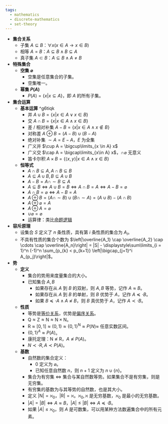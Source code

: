 ```yaml
---
tags:
  - mathematics
  - discrete-mathematics
  - set-theory
---
```

- **集合关系**
	- 子集 $A \subseteq B$：$\forall x(x \in A \to x \in B)$
	- 相等 $A = B$：$A \subseteq B \land B \subseteq A$
	- 真子集 $A \subset B$：$A \subseteq B \land A \neq B$
- **特殊集合**
	- **空集 $\varnothing$**
		- 空集是任意集合的子集。
		- 空集唯一。
	- **幂集 $P(A)$**
		- $P(A) = \{x | x \subseteq A\}$，即 $A$ 的所有子集。
- **集合运算**
	- **基本运算** ^g6tiqk
	    - 并 $A \cup B = \{x | x \in A \lor x \in B \}$
	    - 交 $A \cap B = \{x | x \in A \land x \in B \}$
	    - 差 / 相对补集 $A - B = \{x | x \in A \land x \notin B\}$
	    - 对称差 $A \oplus B = (A - B) \cup (B - A)$
	    - 绝对补集 $\sim A = E - A$，$E$ 为全集
	    - 广义并 $\cup A = \bigcup\limits_{x \in A} x$
	    - 广义交 $\cap A = \bigcap\limits_{x\in A} x$，$\cap \varnothing$ 无意义
	    - 笛卡尔积 $A \times B = \{ \langle x,y \rangle | x \in A \land x \in B \}$
	- **恒等式**
	    - $A \cap B \subseteq A, A \cap B \subseteq B$
	    - $A \subseteq A \cup B, B \subseteq A \cup B$
	    - $A - B = A \cap \sim B \subseteq A$
	    - $A \subseteq B \iff A \cup B = B \iff A \cap B = A \iff A - B = \varnothing$
	    - $A \cap B = \varnothing \iff A - B = A$
	    - $A \oplus B = (A \cap \sim B) \cup (B \cap \sim A) = (A \cup B) - (A \cap B)$
	    - $A \oplus \varnothing = A$
	    - $A \oplus A = \varnothing$
	    - $\cup \varnothing = \varnothing$
	    - 运算律：类比[命题逻辑](命题逻辑等值演算#^sts2pd)
- **容斥原理**
	- 设集合 $S$ 定义了 $n$ 条性质，具有第 $i$ 条性质的集合为 $A_i$。
	- 不具有性质的集合个数为 $\left|\overline{A_1} \cap \overline{A_2} \cap \cdots \cap \overline{A_n}\right| = |S| - \displaystyle\sum\limits_{i = 1}^n (-1)^n \sum_{p_{k} < p_{k+1}} \left|\bigcap_{j=1}^i A_{p_j}\right|$。
- **势**
	- **定义**
		- 集合的势用来度量集合的大小。
		- 已知集合 $A,B$
			- 如果存在从 $A$ 到 $B$ 的双射，则 $A,B$ 等势，记作 $A \approx B$。
			- 如果存在从 $A$ 到 $B$ 的单射，则 $B$ 优势于 $A$，记作 $A \preceq\cdot B$。
			- 如果 $B \preceq\cdot A \land A \not\approx B$，则 $B$ 真优势于 $A$，记作 $A \prec\cdot B$。
	- **性质**
		- 等势是[等价关系](二元关系#^zwakul)，优势是[偏序关系](二元关系#^kynj0r)。
		- $\mathrm Q \approx \mathrm Z \approx \mathrm N \approx \mathrm N \times \mathrm N$。
		- $\mathrm R \approx [0,1] \approx (0,1) \approx \{0,1\}^{\mathrm N} \approx P(N) \approx$ 任意实数区间。
		- $\{0,1\}^A \approx P(A)$。
		- 康托定理：$\mathrm N\not\approx \mathrm R$，$A \not\approx P(A)$。
		- $N \prec\cdot R,A\prec P(A)$。
	- **基数**
		- 自然数的集合定义：
			- $0$ 定义为 $\varnothing$。
			- 已知任意自然数 $n$，则 $n+1$ 定义为 $n \cup \{n\}$。
		- 集合为有穷集 $\iff$ 集合与某自然数等势。如果集合不是有穷集，则是无穷集。
		- 有穷集的基数为与其等势的自然数，也是其大小。
		- 定义 $|\mathrm N| = \aleph_0$，$|\mathrm R| = \aleph$。$\aleph_0,\aleph$ 是无穷基数，$\aleph_0$ 是最小的无穷基数。
		- $|A|=|B| \iff A \approx B$，$|A| \leq |B| \iff A \preceq\cdot B$。
		- 如果 $|A| \leq \aleph_0$，则 $A$ 是可数集，可以用某种方法数遍集合中的所有元素。
